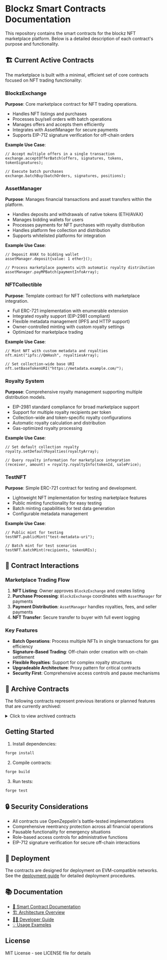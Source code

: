 # Blockz Smart Contracts Documentation

This repository contains the smart contracts for the blockz NFT marketplace platform. Below is a detailed description of each contract's purpose and functionality.

## 🏗️ Current Active Contracts

The marketplace is built with a minimal, efficient set of core contracts focused on NFT trading functionality:

### BlockzExchange

**Purpose**: Core marketplace contract for NFT trading operations.

- Handles NFT listings and purchases
- Processes buy/sell orders with batch operations
- Manages offers and accepts them efficiently
- Integrates with AssetManager for secure payments
- Supports EIP-712 signature verification for off-chain orders

**Example Use Case**:

```solidity
// Accept multiple offers in a single transaction
exchange.acceptOfferBatch(offers, signatures, tokens, tokenSignatures);

// Execute batch purchases
exchange.batchBuy(batchOrders, signatures, positions);
```

### AssetManager

**Purpose**: Manages financial transactions and asset transfers within the platform.

- Handles deposits and withdrawals of native tokens (ETH/AVAX)
- Manages bidding wallets for users
- Processes payments for NFT purchases with royalty distribution
- Handles platform fee collection and distribution
- Supports whitelisted platforms for integration

**Example Use Case**:

```solidity
// Deposit AVAX to bidding wallet
assetManager.deposit{value: 1 ether}();

// Process marketplace payments with automatic royalty distribution
assetManager.payMPBatch(paymentInfoArray);
```

### NFTCollectible

**Purpose**: Template contract for NFT collections with marketplace integration.

- Full ERC-721 implementation with enumerable extension
- Integrated royalty support (EIP-2981 compliant)
- Flexible metadata management (IPFS and HTTP support)
- Owner-controlled minting with custom royalty settings
- Optimized for marketplace trading

**Example Use Case**:

```solidity
// Mint NFT with custom metadata and royalties
nft.mint("ipfs://QmHash", royaltiesArray);

// Set collection-wide base URI
nft.setBaseTokenURI("https://metadata.example.com/");
```

### Royalty System

**Purpose**: Comprehensive royalty management supporting multiple distribution models.

- EIP-2981 standard compliance for broad marketplace support
- Support for multiple royalty recipients per token
- Collection-wide and token-specific royalty configurations
- Automatic royalty calculation and distribution
- Gas-optimized royalty processing

**Example Use Case**:

```solidity
// Set default collection royalty
royalty.setDefaultRoyalties(royaltyArray);

// Query royalty information for marketplace integration
(receiver, amount) = royalty.royaltyInfo(tokenId, salePrice);
```

### TestNFT

**Purpose**: Simple ERC-721 contract for testing and development.

- Lightweight NFT implementation for testing marketplace features
- Public minting functionality for easy testing
- Batch minting capabilities for test data generation
- Configurable metadata management

**Example Use Case**:

```solidity
// Public mint for testing
testNFT.publicMint("test-metadata-uri");

// Batch mint for test scenarios
testNFT.batchMint(recipients, tokenURIs);
```

## 🔧 Contract Interactions

### Marketplace Trading Flow

1. **NFT Listing**: Owner approves `BlockzExchange` and creates listing
2. **Purchase Processing**: `BlockzExchange` coordinates with `AssetManager` for payments
3. **Payment Distribution**: `AssetManager` handles royalties, fees, and seller payments
4. **NFT Transfer**: Secure transfer to buyer with full event logging

### Key Features

- **Batch Operations**: Process multiple NFTs in single transactions for gas efficiency
- **Signature-Based Trading**: Off-chain order creation with on-chain settlement
- **Flexible Royalties**: Support for complex royalty structures
- **Upgradeable Architecture**: Proxy pattern for critical contracts
- **Security First**: Comprehensive access controls and pause mechanisms

## 📁 Archive Contracts

The following contracts represent previous iterations or planned features that are currently archived:

<details>
<summary>Click to view archived contracts</summary>

### Platform Contracts (Archived)

- **Launchpad**: NFT collection launches with allowlist/public phases
- **VRFCoordinator**: Chainlink VRF integration for randomness
- **BlockzCollection**: Previous NFT collection implementation
- **ERC721Dummy**: Legacy test contract

### Advanced Trading (Archived)

- **BlockzLending**: NFT-backed lending functionality
- **DutchAuctionMarketplace**: Dutch auction mechanism
- **AuctionMarketplace**: Traditional auction system
- **Marketplace**: Previous marketplace implementation
- **PaymentManager**: Legacy payment processing
- **OfferPool/ListingPool**: Previous offer management

### Governance (Archived)

- **BlockzGovernanceToken**: Platform governance token
- **VeArt**: Vote-escrowed staking mechanism

### Utility (Archived)

- **BlockzOperator**: Administrative operations
- **BlockzMini**: Companion NFT collection

</details>

## Getting Started

1. Install dependencies:

```bash
forge install
```

2. Compile contracts:

```bash
forge build
```

3. Run tests:

```bash
forge test
```

## 🔒 Security Considerations

- All contracts use OpenZeppelin's battle-tested implementations
- Comprehensive reentrancy protection across all financial operations
- Pausable functionality for emergency situations
- Role-based access controls for administrative functions
- EIP-712 signature verification for secure off-chain interactions

## 🚀 Deployment

The contracts are designed for deployment on EVM-compatible networks. See the [deployment guide](docs/DEPLOY_README.md) for detailed deployment procedures.

## 📚 Documentation

- [📖 Smart Contract Documentation](docs/)
- [🏗️ Architecture Overview](docs/architecture/)
- [👩‍💻 Developer Guide](docs/developers/)
- [💡 Usage Examples](docs/examples/)

## License

MIT License - see LICENSE file for details
